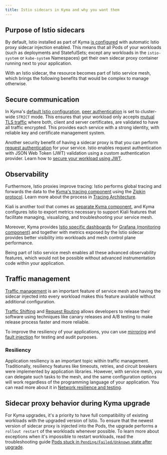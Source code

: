 ```yaml
---
title: Istio sidecars in Kyma and why you want them
---
```


## Purpose of Istio sidecars

By default, Istio installed as part of Kyma [is configured](./smsh-02-default-istio-setup-in-kyma.md) with automatic Istio proxy sidecar injection enabled. This means that all Pods of your workloads (such as deployments and StatefulSets; except any workloads in the `istio-system` or `kube-system` Namespaces) get their own sidecar proxy container running next to your application.

With an Istio sidecar, the resource becomes part of Istio service mesh, which brings the following benefits that would be complex to manage otherwise.



## Secure communication

In Kyma's [default Istio configuration](./smsh-02-default-istio-setup-in-kyma.md), [peer authentication](https://istio.io/latest/docs/concepts/security/#peer-authentication) is set to cluster-wide `STRICT` mode. This ensures that your workload only accepts [mutual TLS traffic](https://www.cloudflare.com/learning/access-management/what-is-mutual-tls/) where both, client and server certificates, are validated to have all traffic encrypted. This provides each service with a strong identity, with reliable key and certificate management system.

Another security benefit of having a sidecar proxy is that you can perform [request authentication](https://istio.io/latest/docs/reference/config/security/request_authentication/) for your service. Istio enables request authentication with JSON Web Token (JWT) validation using a custom authentication provider. Learn how to [secure your workload using JWT](../../../03-tutorials/00-api-exposure/apix-05-expose-and-secure-workload-jwt.md).

## Observability

Furthermore, Istio proxies improve tracing: Istio performs global tracing and forwards the data to the [Kyma's tracing component](../../../01-overview/main-areas/observability/obsv-03-tracing-in-kyma.md) using the [Zipkin protocol](https://zipkin.io). Learn more about the process in [Tracing Architecture](../../../05-technical-reference/00-architecture/obsv-03-architecture-tracing.md).

Kiali is another tool that comes as [separate Kyma component](../../../05-technical-reference/00-architecture/obsv-04-architecture-kiali.md), and Kyma configures Istio to export metrics necessary to support Kiali features that facilitate managing, visualizing, and troubleshooting your service mesh.

Moreover, Kyma provides [Istio specific dashboards](https://istio.io/latest/docs/ops/integrations/grafana/#configuration) for [Grafana (monitoring component)](../../../05-technical-reference/00-architecture/obsv-01-architecture-monitoring.md) and together with metrics exposed by the Istio sidecar provides better visibility into workloads and mesh control plane performance.

Being part of Istio service mesh enables all these advanced observability features, which would not be possible without advanced instrumentation code within your application.

## Traffic management

[Traffic management](https://istio.io/latest/docs/concepts/traffic-management/) is an important feature of service mesh and having the sidecar injected into every workload makes this feature available without additional configuration.

[Traffic Shifting](https://istio.io/latest/docs/tasks/traffic-management/traffic-shifting/) and [Request Routing](https://istio.io/latest/docs/tasks/traffic-management/request-routing/) allows developers to release their software using techniques like canary releases and A/B testing to make release process faster and more reliable.

To improve the resiliency of your applications, you can use [mirroring](https://istio.io/latest/docs/tasks/traffic-management/mirroring/) and [fault injection](https://istio.io/latest/docs/tasks/traffic-management/fault-injection/) for testing and audit purposes.

### Resiliency

Application resiliency is an important topic within traffic management. Traditionally, resiliency features like timeouts, retries, and circuit breakers were implemented by application libraries. However, with service mesh, you can delegate such tasks to the mesh, and the same configuration options will work regardless of the programming language of your application. You can read more about it in [Network resilience and testing](https://istio.io/latest/docs/concepts/traffic-management/#network-resilience-and-testing).

## Sidecar proxy behavior during Kyma upgrade

For Kyma upgrades, it's a priority to have full compatibility of existing workloads with the upgraded version of Istio. To ensure that the newest version of sidecar proxy is injected into the Pods, the upgrade performs a `rollout restart` of the workloads whenever possible. To learn more about exceptions when it's impossible to restart workloads, read the troubleshooting guide [Pods stuck in `Pending/Failed/Unknown` state after upgrade](https://kyma-project.io/docs/kyma/latest/04-operation-guides/troubleshooting/apix-09-upgrade-sidecar-proxy#cause).
